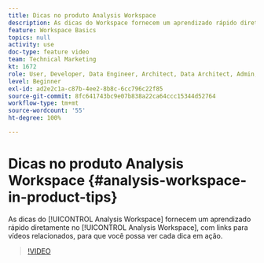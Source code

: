 ```yaml
---
title: Dicas no produto Analysis Workspace
description: As dicas do Workspace fornecem um aprendizado rápido diretamente no Analysis Workspace, com links para vídeos relacionados, para que você possa ver cada dica em ação.
feature: Workspace Basics
topics: null
activity: use
doc-type: feature video
team: Technical Marketing
kt: 1672
role: User, Developer, Data Engineer, Architect, Data Architect, Admin, Leader
level: Beginner
exl-id: ad2e2c1a-c87b-4ee2-8b8c-6cc796c22f85
source-git-commit: 8fc641743bc9e07b838a22ca64ccc15344d52764
workflow-type: tm+mt
source-wordcount: '55'
ht-degree: 100%

---
```


# Dicas no produto Analysis Workspace {#analysis-workspace-in-product-tips}

As dicas do [!UICONTROL Analysis Workspace] fornecem um aprendizado rápido diretamente no [!UICONTROL Analysis Workspace], com links para vídeos relacionados, para que você possa ver cada dica em ação.

>[!VIDEO](https://video.tv.adobe.com/v/23135/?quality=12&learn=on)
